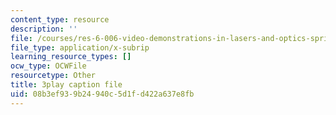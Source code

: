 ```yaml
---
content_type: resource
description: ''
file: /courses/res-6-006-video-demonstrations-in-lasers-and-optics-spring-2008/08b3ef939b24940c5d1fd422a637e8fb_nhAfQ_551xo.srt
file_type: application/x-subrip
learning_resource_types: []
ocw_type: OCWFile
resourcetype: Other
title: 3play caption file
uid: 08b3ef93-9b24-940c-5d1f-d422a637e8fb
---
```

